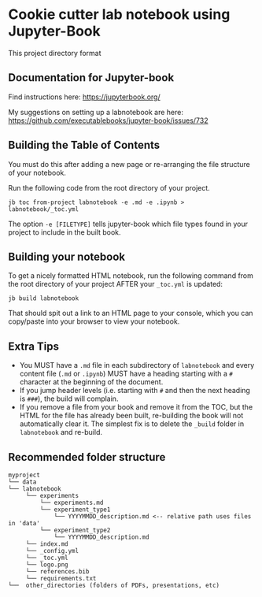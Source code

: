 # Cookie cutter lab notebook using Jupyter-Book

This project directory format 

## Documentation for Jupyter-book

Find instructions here: https://jupyterbook.org/

My suggestions on setting up a labnotebook are here: https://github.com/executablebooks/jupyter-book/issues/732

## Building the Table of Contents

You must do this after adding a new page or re-arranging the file structure of your notebook.

Run the following code from the root directory of your project.

```
jb toc from-project labnotebook -e .md -e .ipynb > labnotebook/_toc.yml
```

The option `-e [FILETYPE]` tells jupyter-book which file types found in your project to include in the built book.

## Building your notebook

To get a nicely formatted HTML notebook, run the following command from the root directory of your project AFTER your `_toc.yml` is updated:

```
jb build labnotebook
```

That should spit out a link to an HTML page to your console, which you can copy/paste into your browser to view your notebook.

## Extra Tips

- You MUST have a `.md` file in each subdirectory of `labnotebook` and every content file (`.md` or `.ipynb`) MUST have a heading starting with a `#` character at the beginning of the document.
- If you jump header levels (i.e. starting with `#` and then the next heading is `###`), the build will complain.
- If you remove a file from your book and remove it from the TOC, but the HTML for the file has already been built, re-building the book will not automatically clear it. The simplest fix is to delete the `_build` folder in `labnotebook` and re-build.


## Recommended folder structure
```
myproject
└── data
└── labnotebook
     └── experiments
         └── experiments.md
         └── experiment_type1
             └── YYYYMMDD_description.md <-- relative path uses files in 'data'
         └── experiment_type2
             └── YYYYMMDD_description.md
     └── index.md
     └── _config.yml
     └── _toc.yml
     └── logo.png
     └── references.bib
     └── requirements.txt
└──  other_directories (folders of PDFs, presentations, etc)
```
